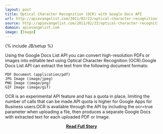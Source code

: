 ```yaml
---
layout: post
title: Optical Character Recognition (OCR) with Google Docs API
url: http://apievangelist.com/2011/02/22/optical-character-recognition-ocr-with-google-docs-api/
source: http://apievangelist.com/2011/02/22/optical-character-recognition-ocr-with-google-docs-api/
domain: apievangelist.com
image: [Image]
---
```

{% include JB/setup %}<p>Using the Google Docs List API you can convert high-resolution PDFs or images into editable text using Optical Character Recognition (OCR).Google Docs List API can extract the text from the following document formats:

	PDF Document (application/pdf)
	JPG Image (image/jpeg)
	PNG Image (image/png)
	GIF Image (image/gif)

OCR is an experimental API feature and has a quota in place, limiting the number of calls that can be made.API quota is higher for Google Apps for Business users.OCR is available through the API by including the ocr=true parameter when uploading a file, then produces a separate Google Docs with extracted text for each uploaded PDF or Image.</p>
<center><p><a href="http://apievangelist.com/2011/02/22/optical-character-recognition-ocr-with-google-docs-api/" style='padding:25px; font-sze:18px; font-weight: bold;'>Read Full Story</a></p></center>
